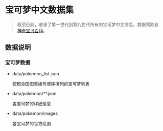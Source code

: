 # 宝可梦中文数据集

> 截至目前，收录了第一世代到第九世代所有的宝可梦中文信息。数据爬取自[神奇宝贝百科](https://wiki.52poke.com/wiki/主页)。

## 数据说明

### 宝可梦数据

- data/pokemon_list.json

  按照全国图鉴编号顺序排列的宝可梦列表

- data/pokemon/\*\*.json

  各宝可梦的详细信息

- data/pokemon/images

  各宝可梦的官方绘图
